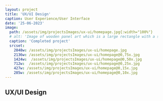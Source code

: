 ```yaml
---
layout: project
title: 'UX/UI Design'
caption: User Experience/User Interface
date: '25-06-2023'
image: 
  path: /assets/img/projectsImages/ux-ui/homepage.jpg{:width="100%"}
  # alt: 'Image of wooden panel art which is a large rectangle with a soundwave painted in a gradient of purple to orange to yellow.'
  caption: 'Completed project'
  srcset: 
    2848w: /assets/img/projectsImages/ux-ui/homepage.jpg
    2136w: /assets/img/projectsImages/ux-ui/homepage@0,75x.jpg
    1424w:  /assets/img/projectsImages/ux-ui/homepage@0,50x.jpg
    712w:  /assets/img/projectsImages/ux-ui/homepage@0,25x.jpg
    427w: /assets/img/projectsImages/ux-ui/homepage@0,15x.jpg
    285w: /assets/img/projectsImages/ux-ui/homepage@0,10x.jpg
---
```


## UX/UI Design
